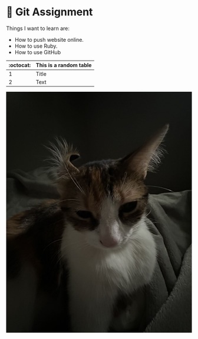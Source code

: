 # :wave: Git Assignment

Things I want to learn are:

- How to push website online.
- How to use Ruby.
- How to use GitHub

| :octocat: | This is a random table |
| --------- | ---------------------- |
| 1         | Title                  |
| 2         | Text                   |

![This is an image](image.jpg)
